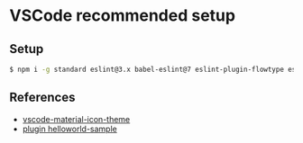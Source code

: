 VSCode recommended setup
========================

## Setup

````sh
$ npm i -g standard eslint@3.x babel-eslint@7 eslint-plugin-flowtype eslint-plugin-import eslint-plugin-react eslint-plugin-node eslint-plugin-promise eslint-plugin-standard
````

## References

- [vscode-material-icon-theme](https://github.com/PKief/vscode-material-icon-theme)
- [plugin helloworld-sample](https://github.com/microsoft/vscode-extension-samples/tree/master/helloworld-sample)
